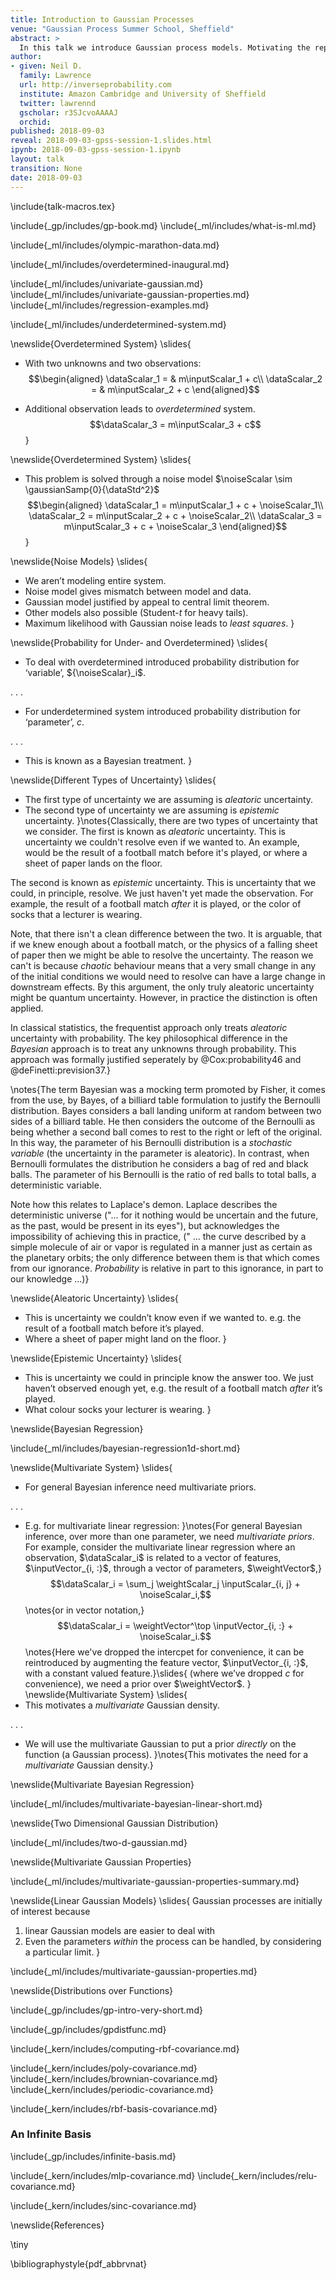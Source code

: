 ```yaml
---
title: Introduction to Gaussian Processes
venue: "Gaussian Process Summer School, Sheffield"
abstract: >
  In this talk we introduce Gaussian process models. Motivating the representation of uncertainty through probability distributions we review Laplace's approach to understanding uncertainty and how uncertainty in functions can be represented through a multivariate Gaussian density.
author:
- given: Neil D.
  family: Lawrence
  url: http://inverseprobability.com
  institute: Amazon Cambridge and University of Sheffield
  twitter: lawrennd
  gscholar: r3SJcvoAAAAJ
  orchid: 
published: 2018-09-03
reveal: 2018-09-03-gpss-session-1.slides.html
ipynb: 2018-09-03-gpss-session-1.ipynb
layout: talk
transition: None
date: 2018-09-03
---
```


<!-- To compile -->

\include{talk-macros.tex}

\include{_gp/includes/gp-book.md}
\include{_ml/includes/what-is-ml.md}

\include{_ml/includes/olympic-marathon-data.md}

\include{_ml/includes/overdetermined-inaugural.md}

\include{_ml/includes/univariate-gaussian.md}
\include{_ml/includes/univariate-gaussian-properties.md}
\include{_ml/includes/regression-examples.md}

\include{_ml/includes/underdetermined-system.md}

\newslide{Overdetermined System}
\slides{
* With two unknowns and two observations: 
    $$\begin{aligned}
          \dataScalar_1 = & m\inputScalar_1 + c\\
          \dataScalar_2 = & m\inputScalar_2 + c
        \end{aligned}$$

* Additional observation leads to *overdetermined* system.
    $$\dataScalar_3 =  m\inputScalar_3 + c$$
}

\newslide{Overdetermined System}
\slides{
* This problem is solved through a noise model
    $\noiseScalar \sim \gaussianSamp{0}{\dataStd^2}$ $$\begin{aligned}
          \dataScalar_1 = m\inputScalar_1 + c + \noiseScalar_1\\
          \dataScalar_2 = m\inputScalar_2 + c + \noiseScalar_2\\
          \dataScalar_3 = m\inputScalar_3 + c + \noiseScalar_3
        \end{aligned}$$
}

\newslide{Noise Models}
\slides{
* We aren’t modeling entire system.
* Noise model gives mismatch between model and data.
* Gaussian model justified by appeal to central limit theorem.
* Other models also possible (Student-$t$ for heavy tails).
* Maximum likelihood with Gaussian noise leads to *least squares*.
}

\newslide{Probability for Under- and Overdetermined}
\slides{
* To deal with overdetermined introduced probability distribution for
    ‘variable’, ${\noiseScalar}_i$.

. . .

* For underdetermined system introduced probability distribution for
    ‘parameter’, $c$.

. . .

* This is known as a Bayesian treatment.
}

\newslide{Different Types of Uncertainty}
\slides{
* The first type of uncertainty we are assuming is *aleatoric* uncertainty.
* The second type of uncertainty we are assuming is *epistemic* uncertainty.
}\notes{Classically, there are two types of uncertainty that we consider. The first is known as *aleatoric* uncertainty. This is uncertainty we couldn't resolve even if we wanted to. An example, would be the result of a football match before it's played, or where a sheet of paper lands on the floor. 

The second is known as *epistemic* uncertainty. This is uncertainty that we could, in principle, resolve. We just haven't yet made the observation. For example, the result of a football match *after* it is played, or the color of socks that a lecturer is wearing. 

Note, that there isn't a clean difference between the two. It is arguable, that if we knew enough about a football match, or the physics of a falling sheet of paper then we might be able to resolve the uncertainty. The reason we can't is because *chaotic* behaviour means that a very small change in any of the initial conditions we would need to resolve can have a large change in downstream effects. By this argument, the only truly aleatoric uncertainty might be quantum uncertainty. However, in practice the distinction is often applied. 

In classical statistics, the frequentist approach only treats *aleatoric* uncertainty with probability. The key philosophical difference in the *Bayesian* approach is to treat any unknowns through probability. This approach was formally justified seperately by @Cox:probability46 and @deFinetti:prevision37.}

\notes{The term Bayesian was a mocking term promoted by Fisher, it comes from the use, by Bayes, of a billiard table formulation to justify the Bernoulli distribution. Bayes considers a ball landing uniform at random between two sides of a billiard table. He then considers the outcome of the Bernoulli as being whether a second ball comes to rest to the right or left of the original. In this way, the parameter of his Bernoulli distribution is a *stochastic variable* (the uncertainty in the parameter is aleatoric). In contrast, when Bernoulli formulates the distribution he considers a bag of red and black balls. The parameter of his Bernoulli is the ratio of red balls to total balls, a deterministic variable.

Note how this relates to Laplace's demon. Laplace describes the deterministic universe ("... for it nothing would be uncertain and the future, as the past, would be present in its eyes"), but acknowledges the impossibility of achieving this in practice, (" ... the curve described by a simple molecule of air or vapor is regulated in a manner just as certain as the planetary orbits; the only difference between them is that which comes from our ignorance. *Probability* is relative in part to this ignorance, in part to our knowledge ...)}

\newslide{Aleatoric Uncertainty}
\slides{
* This is uncertainty we couldn’t know even if we wanted to. e.g. the result of a football match before it’s played.
* Where a sheet of paper might land on the floor.
}

\newslide{Epistemic Uncertainty}
\slides{
* This is uncertainty we could in principle know the answer too. We just haven’t observed enough yet, e.g. the result of a football match *after* it’s played.
* What colour socks your lecturer is wearing.
}

\newslide{Bayesian Regression}

\include{_ml/includes/bayesian-regression1d-short.md}


\newslide{Multivariate System}
\slides{
* For general Bayesian inference need multivariate priors.

. . .

* E.g. for multivariate linear regression:
}\notes{For general Bayesian inference, over more than one parameter, we need *multivariate priors*. For example, consider the multivariate linear regression where an observation, $\dataScalar_i$ is related to a vector of features, $\inputVector_{i, :}$, through a vector of parameters, $\weightVector$,}
$$\dataScalar_i = \sum_j \weightScalar_j \inputScalar_{i, j} + \noiseScalar_i,$$
\notes{or in vector notation,}
$$\dataScalar_i = \weightVector^\top \inputVector_{i, :} + \noiseScalar_i.$$
\notes{Here we've dropped the intercpet for convenience, it can be reintroduced by augmenting the feature vector, $\inputVector_{i, :}$, with a constant valued feature.}\slides{ 
(where we’ve dropped $c$ for convenience), we need a prior over $\weightVector$.
}
\newslide{Multivariate System}
\slides{
* This motivates a *multivariate* Gaussian density.

. . .

* We will use the multivariate Gaussian to put a prior *directly* on the function (a Gaussian process).
}\notes{This motivates the need for a *multivariate* Gaussian density.}

\newslide{Multivariate Bayesian Regression}

\include{_ml/includes/multivariate-bayesian-linear-short.md}

\newslide{Two Dimensional Gaussian Distribution}

\include{_ml/includes/two-d-gaussian.md}

\newslide{Multivariate Gaussian Properties}

\include{_ml/includes/multivariate-gaussian-properties-summary.md}

\newslide{Linear Gaussian Models}
\slides{
Gaussian processes are initially of interest because
1. linear Gaussian models are easier to deal with 
2. Even the parameters *within* the process can be handled, by considering a particular limit.
}

\include{_ml/includes/multivariate-gaussian-properties.md}

\newslide{Distributions over Functions}

\include{_gp/includes/gp-intro-very-short.md}

\include{_gp/includes/gpdistfunc.md}

\include{_kern/includes/computing-rbf-covariance.md}

\include{_kern/includes/poly-covariance.md}
\include{_kern/includes/brownian-covariance.md}
\include{_kern/includes/periodic-covariance.md}

\include{_kern/includes/rbf-basis-covariance.md}


### An Infinite Basis

\include{_gp/includes/infinite-basis.md}

\include{_kern/includes/mlp-covariance.md}
\include{_kern/includes/relu-covariance.md}

\include{_kern/includes/sinc-covariance.md}


\newslide{References}

\tiny

\bibliographystyle{pdf_abbrvnat}


